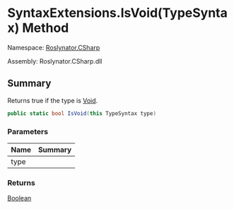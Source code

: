 # SyntaxExtensions\.IsVoid\(TypeSyntax\) Method

Namespace: [Roslynator.CSharp](../../README.md)

Assembly: Roslynator\.CSharp\.dll

## Summary

Returns true if the type is [Void](https://docs.microsoft.com/en-us/dotnet/api/system.void)\.

```csharp
public static bool IsVoid(this TypeSyntax type)
```

### Parameters

| Name | Summary |
| ---- | ------- |
| type | |

### Returns

[Boolean](https://docs.microsoft.com/en-us/dotnet/api/system.boolean)

